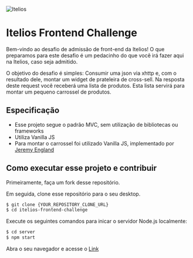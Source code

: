 ![Itelios](http://www.itelios.com.br/images/logo_itelios_orange@2x.png)

# Itelios Frontend Challenge

Bem-vindo ao desafio de admissão de front-end da Itelios! O que preparamos para este desafio é um pedacinho do que você irá fazer aqui na Itelios, caso seja admitido.

O objetivo do desafio é simples: Consumir uma json via xhttp e, com o resultado dele, montar um widget de prateleira de cross-sell. Na resposta deste request você receberá uma lista de produtos. Esta lista servirá para montar um pequeno carrossel de produtos. 

## Especificação

- Esse projeto segue o padrão MVC, sem utilização de bibliotecas ou frameworks
- Utiliza Vanilla JS
- Para montar o carrossel foi utilizado Vanilla JS, implementado por [Jeremy England](https://gist.github.com/simply-coded/5745cca64d4d7e8707ea002e1290b5b8)

## Como executar esse projeto e contribuir

Primeiramente, faça um fork desse repositório.

Em seguida, clone esse repositório para o seu desktop.

```sh
$ git clone {YOUR_REPOSITORY_CLONE_URL}
$ cd itelios-frontend-challenge
```

Execute os seguintes comandos para inicar o servidor Node.js localmente:

```sh
$ cd server
$ npm start
```

Abra o seu navegador e acesse o [Link](http://localhost:3000/)
